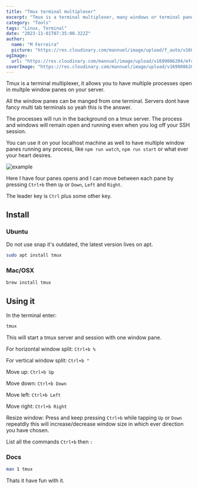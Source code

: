 ```yaml
---
title: "Tmux terminal multiplexer"
excerpt: "Tmux is a terminal multiplexer, many windows or terminal panes in one terminal."
category: "Tools"
tags: "Linux, Terminal"
date: "2023-11-01T07:35:00.322Z"
author:
  name: "M Ferreira"
  picture: "https://res.cloudinary.com/mannuel/image/upload/f_auto/v1604067445/images/mee.jpg"
ogImage:
  url: "https://res.cloudinary.com/mannuel/image/upload/v1699086204/mfcom/tmux.png"
coverImage: "https://res.cloudinary.com/mannuel/image/upload/v1699086204/mfcom/tmux.png"
---
```


Tmux is a terminal multiplexer, it allows you to have multiple processes open in multple window panes on your server.

All the window panes can be manged from one terminal. Servers dont have fancy multi tab terminals so yeah this is the answer.

The processes will  run in the background on a tmux server. The process and windows will remain open and running even when you log off your SSH session.

You can use it on your localhost machine as well to have multiple window panes running any process, like `npm run watch`, `npm run start` or what ever your heart desires.

![example](https://res.cloudinary.com/mannuel/image/upload/v1699087124/mfcom/tmux-example.png)

Here I have four panes opens and I can move between each pane by pressing `Ctrl+b` then `Up` or `Down`, `Left` and `Right`.

The leader key is `Ctrl` plus some other key.

## Install

### Ubuntu

Do not use snap it's outdated, the latest version lives on apt.

```bash
sudo apt install tmux
```

### Mac/OSX

```bash
brew install tmux
```

## Using it

In the terminal enter:

```bash
tmux
```
This will start a tmux server and session with one window pane.

For horizontal window split: `Ctrl+b %`

For vertical window split: `Ctrl+b "`

Move up: `Ctrl+b Up`

Move down: `Ctrl+b Down`

Move left: `Ctrl+b Left`

Move right: `Ctrl+b Right`

Resize window: Press and keep pressing `Ctrl+b` while tapping `Up` or `Down` repeatdly this will increase/decrease window size in which ever direction you have chosen.

List all the commands `Ctrl+b` then `:`

### Docs

```bash
man 1 tmux
```

Thats it have fun with it.
